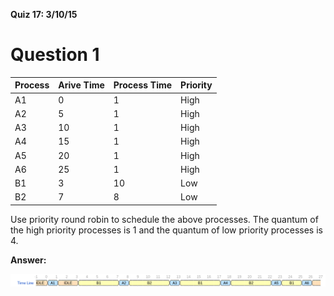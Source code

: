 **Quiz 17: 3/10/15**


# Question 1
| Process | Arive Time | Process Time | Priority |
|---------|------------|--------------|----------|
| A1      | 0          | 1            | High     |
| A2      | 5          | 1            | High     |
| A3      | 10         | 1            | High     |
| A4      | 15         | 1            | High     |
| A5      | 20         | 1            | High     |
| A6      | 25         | 1            | High     |
| B1      | 3          | 10           | Low      |
| B2      | 7          | 8            | Low      |

Use priority round robin to schedule the above processes.  The quantum of the high priority processes is 1 and the quantum of low priority processes is 4.

**Answer:**

![Timeline](answer.png)
